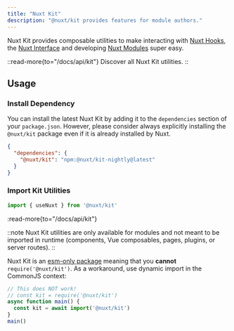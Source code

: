 ```yaml
---
title: "Nuxt Kit"
description: "@nuxt/kit provides features for module authors."
---
```


Nuxt Kit provides composable utilities to make interacting with [Nuxt Hooks](/docs/api/advanced/hooks), the [Nuxt Interface](/docs/guide/going-further/internals#the-nuxt-interface) and developing [Nuxt Modules](/docs/guide/going-further/modules) super easy.

::read-more{to="/docs/api/kit"}
Discover all Nuxt Kit utilities.
::

## Usage

### Install Dependency

You can install the latest Nuxt Kit by adding it to the `dependencies` section of your `package.json`. However, please consider always explicitly installing the `@nuxt/kit` package even if it is already installed by Nuxt.

```json [package.json]
{
  "dependencies": {
    "@nuxt/kit": "npm:@nuxt/kit-nightly@latest"
  }
}
```

### Import Kit Utilities

```js [test.mjs]
import { useNuxt } from '@nuxt/kit'
```

:read-more{to="/docs/api/kit"}

::note
Nuxt Kit utilities are only available for modules and not meant to be imported in runtime (components, Vue composables, pages, plugins, or server routes).
::

Nuxt Kit is an [esm-only package](/docs/guide/concepts/esm) meaning that you **cannot** `require('@nuxt/kit')`. As a workaround, use dynamic import in the CommonJS context:

```js [test.cjs]
// This does NOT work!
// const kit = require('@nuxt/kit')
async function main() {
  const kit = await import('@nuxt/kit')
}
main()
```

